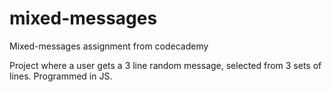 # mixed-messages
Mixed-messages assignment from codecademy

Project where a user gets a 3 line random message, selected from 3 sets of lines.
Programmed in JS.

